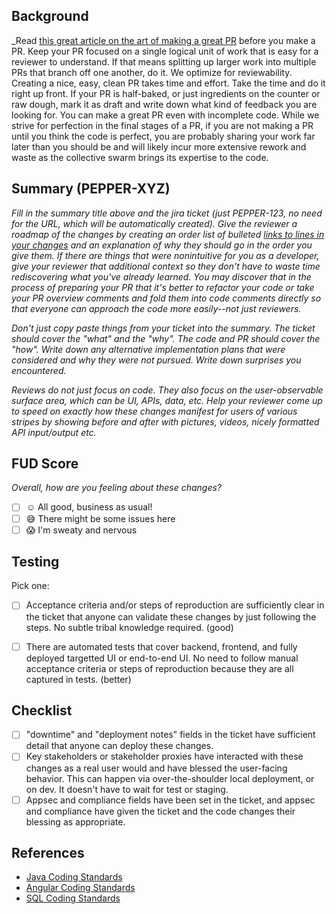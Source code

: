## Background
_Read [this great article on the art of making a great PR](https://mtlynch.io/code-review-love) before you make a PR.  Keep your PR focused on a single logical unit of work that is easy for a reviewer to understand.  If that means splitting up larger work into multiple PRs that branch off one another, do it.  We optimize for reviewability.  Creating a nice, easy, clean PR takes time and effort.  Take the time and do it right up front.  If your PR is half-baked, or just ingredients on the counter or raw dough, mark it as draft and write down what kind of feedback you are looking for.  You can make a great PR even with incomplete code.  While we strive for perfection in the final stages of a PR, if you are not making a PR until you think the code is perfect, you are probably sharing your work far later than you should be and will likely incur more extensive rework and waste as the collective swarm brings its expertise to the code.

## Summary (PEPPER-XYZ)

_Fill in the summary title above and the jira ticket (just PEPPER-123, no need for the URL, which will be automatically created). Give the reviewer a roadmap of the changes by creating an order list of bulleted [links to lines in your changes](https://docs.github.com/en/get-started/writing-on-github/working-with-advanced-formatting/creating-a-permanent-link-to-a-code-snippet) and an explanation of why they should go in the order you give them.  If there are things that were nonintuitive for you as a developer, give your reviewer that additional context so they don't have to waste time rediscovering what you've already learned.  You may discover that in the process of preparing your PR that it's better to refactor your code or take your PR overview comments and fold them into code comments directly so that everyone can approach the code more easily--not just reviewers._

_Don't just copy paste things from your ticket into the summary.  The ticket should cover the "what" and the "why".  The code and PR should cover the "how".  Write down any alternative implementation plans that were considered and why they were not pursued.  Write down surprises you encountered._

_Reviews do not just focus on code.  They also focus on the user-observable surface area, which can be UI, APIs, data, etc.  Help your reviewer come up to speed on exactly how these changes manifest for users of various stripes by showing before and after with pictures, videos, nicely formatted API input/output etc._

## FUD Score

_Overall, how are you feeling about these changes?_

- [ ] :relaxed: All good, business as usual!
- [ ] :sweat_smile: There might be some issues here
- [ ] :scream: I'm sweaty and nervous

## Testing
Pick one:
- [ ] Acceptance criteria and/or steps of reproduction are sufficiently clear in the ticket that anyone can validate these changes by just following the steps.  No subtle tribal knowledge required. (good)
- [ ] There are automated tests that cover backend, frontend, and fully deployed targetted UI or end-to-end UI.  No need to follow manual acceptance criteria or steps of reproduction because they are all captured in tests. (better)


## Checklist
- [ ] "downtime" and "deployment notes" fields in the ticket have sufficient detail that anyone can deploy these changes.
- [ ] Key stakeholders or stakeholder proxies have interacted with these changes as a real user would and have blessed the user-facing behavior.  This can happen via over-the-shoulder local deployment, or on dev.  It doesn't have to wait for test or staging.
- [ ] Appsec and compliance fields have been set in the ticket, and appsec and compliance have given the ticket and the code changes their blessing as appropriate.

## References
* [Java Coding Standards](https://google.github.io/styleguide/javaguide.html)
* [Angular Coding Standards](https://broadinstitute.atlassian.net/wiki/spaces/DDP/pages/273874947/2.2.4+Code+style)
* [SQL Coding Standards](https://broadinstitute.atlassian.net/wiki/spaces/DDP/pages/635928738/SQL+Style+Guide+WIP)
